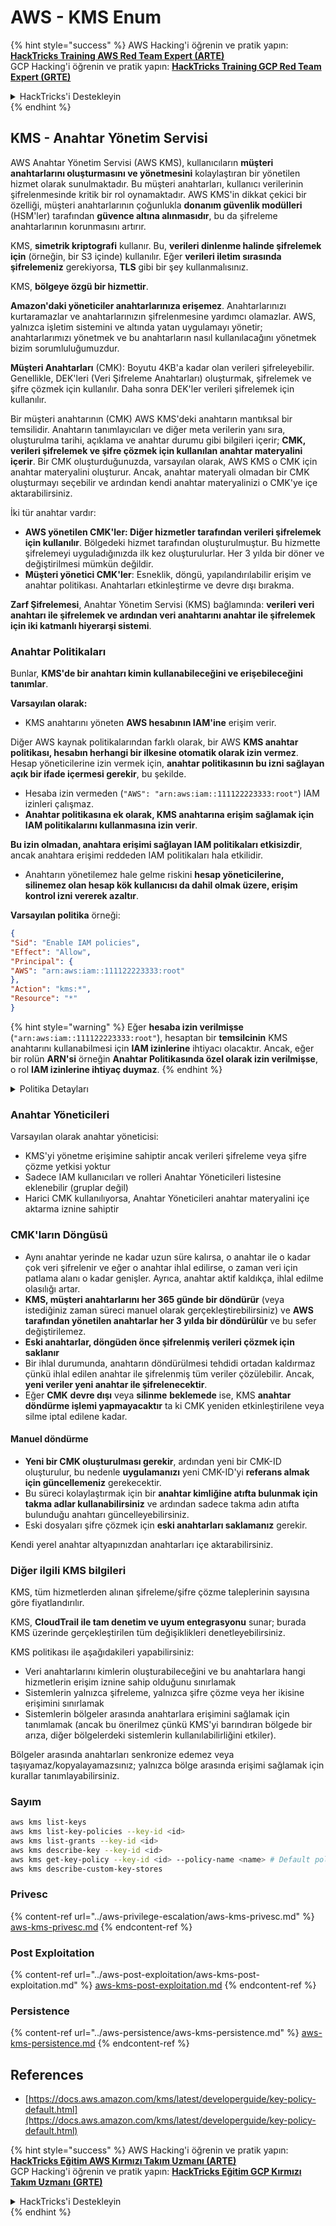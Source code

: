 # AWS - KMS Enum

{% hint style="success" %}
AWS Hacking'i öğrenin ve pratik yapın:<img src="../../../.gitbook/assets/image (1) (1) (1).png" alt="" data-size="line">[**HackTricks Training AWS Red Team Expert (ARTE)**](https://training.hacktricks.xyz/courses/arte)<img src="../../../.gitbook/assets/image (1) (1) (1).png" alt="" data-size="line">\
GCP Hacking'i öğrenin ve pratik yapın: <img src="../../../.gitbook/assets/image (2).png" alt="" data-size="line">[**HackTricks Training GCP Red Team Expert (GRTE)**<img src="../../../.gitbook/assets/image (2).png" alt="" data-size="line">](https://training.hacktricks.xyz/courses/grte)

<details>

<summary>HackTricks'i Destekleyin</summary>

* [**abonelik planlarını**](https://github.com/sponsors/carlospolop) kontrol edin!
* **Bize katılın** 💬 [**Discord grubuna**](https://discord.gg/hRep4RUj7f) veya [**telegram grubuna**](https://t.me/peass) veya **bizi** **Twitter** 🐦 [**@hacktricks\_live**](https://twitter.com/hacktricks_live)**'da takip edin.**
* **Hacking ipuçlarını paylaşın,** [**HackTricks**](https://github.com/carlospolop/hacktricks) ve [**HackTricks Cloud**](https://github.com/carlospolop/hacktricks-cloud) github reposuna PR göndererek.

</details>
{% endhint %}

## KMS - Anahtar Yönetim Servisi

AWS Anahtar Yönetim Servisi (AWS KMS), kullanıcıların **müşteri anahtarlarını oluşturmasını ve yönetmesini** kolaylaştıran bir yönetilen hizmet olarak sunulmaktadır. Bu müşteri anahtarları, kullanıcı verilerinin şifrelenmesinde kritik bir rol oynamaktadır. AWS KMS'in dikkat çekici bir özelliği, müşteri anahtarlarının çoğunlukla **donanım güvenlik modülleri** (HSM'ler) tarafından **güvence altına alınmasıdır**, bu da şifreleme anahtarlarının korunmasını artırır.

KMS, **simetrik kriptografi** kullanır. Bu, **verileri dinlenme halinde şifrelemek için** (örneğin, bir S3 içinde) kullanılır. Eğer **verileri iletim sırasında şifrelemeniz** gerekiyorsa, **TLS** gibi bir şey kullanmalısınız.

KMS, **bölgeye özgü bir hizmettir**.

**Amazon'daki yöneticiler anahtarlarınıza erişemez**. Anahtarlarınızı kurtaramazlar ve anahtarlarınızın şifrelenmesine yardımcı olamazlar. AWS, yalnızca işletim sistemini ve altında yatan uygulamayı yönetir; anahtarlarımızı yönetmek ve bu anahtarların nasıl kullanılacağını yönetmek bizim sorumluluğumuzdur.

**Müşteri Anahtarları** (CMK): Boyutu 4KB'a kadar olan verileri şifreleyebilir. Genellikle, DEK'leri (Veri Şifreleme Anahtarları) oluşturmak, şifrelemek ve şifre çözmek için kullanılır. Daha sonra DEK'ler verileri şifrelemek için kullanılır.

Bir müşteri anahtarının (CMK) AWS KMS'deki anahtarın mantıksal bir temsilidir. Anahtarın tanımlayıcıları ve diğer meta verilerin yanı sıra, oluşturulma tarihi, açıklama ve anahtar durumu gibi bilgileri içerir; **CMK, verileri şifrelemek ve şifre çözmek için kullanılan anahtar materyalini içerir**. Bir CMK oluşturduğunuzda, varsayılan olarak, AWS KMS o CMK için anahtar materyalini oluşturur. Ancak, anahtar materyali olmadan bir CMK oluşturmayı seçebilir ve ardından kendi anahtar materyalinizi o CMK'ye içe aktarabilirsiniz.

İki tür anahtar vardır:

* **AWS yönetilen CMK'ler: Diğer hizmetler tarafından verileri şifrelemek için kullanılır**. Bölgedeki hizmet tarafından oluşturulmuştur. Bu hizmette şifrelemeyi uyguladığınızda ilk kez oluşturulurlar. Her 3 yılda bir döner ve değiştirilmesi mümkün değildir.
* **Müşteri yönetici CMK'ler**: Esneklik, döngü, yapılandırılabilir erişim ve anahtar politikası. Anahtarları etkinleştirme ve devre dışı bırakma.

**Zarf Şifrelemesi**, Anahtar Yönetim Servisi (KMS) bağlamında: **verileri veri anahtarı ile şifrelemek ve ardından veri anahtarını anahtar ile şifrelemek için iki katmanlı hiyerarşi sistemi**.

### Anahtar Politikaları

Bunlar, **KMS'de bir anahtarı kimin kullanabileceğini ve erişebileceğini tanımlar**.

**Varsayılan olarak:**

*   KMS anahtarını yöneten **AWS hesabının IAM'ine** erişim verir.

Diğer AWS kaynak politikalarından farklı olarak, bir AWS **KMS anahtar politikası, hesabın herhangi bir ilkesine otomatik olarak izin vermez**. Hesap yöneticilerine izin vermek için, **anahtar politikasının bu izni sağlayan açık bir ifade içermesi gerekir**, bu şekilde.

* Hesaba izin vermeden (`"AWS": "arn:aws:iam::111122223333:root"`) IAM izinleri çalışmaz.
*   **Anahtar politikasına ek olarak, KMS anahtarına erişim sağlamak için IAM politikalarını kullanmasına izin verir**.

**Bu izin olmadan, anahtara erişimi sağlayan IAM politikaları etkisizdir**, ancak anahtara erişimi reddeden IAM politikaları hala etkilidir.
* Anahtarın yönetilemez hale gelme riskini **hesap yöneticilerine, silinemez olan hesap kök kullanıcısı da dahil olmak üzere, erişim kontrol izni vererek azaltır**.

**Varsayılan politika** örneği:
```json
{
"Sid": "Enable IAM policies",
"Effect": "Allow",
"Principal": {
"AWS": "arn:aws:iam::111122223333:root"
},
"Action": "kms:*",
"Resource": "*"
}
```
{% hint style="warning" %}
Eğer **hesaba izin verilmişse** (`"arn:aws:iam::111122223333:root"`), hesaptan bir **temsilcinin** KMS anahtarını kullanabilmesi için **IAM izinlerine** ihtiyacı olacaktır. Ancak, eğer bir rolün **ARN'si** örneğin **Anahtar Politikasında özel olarak izin verilmişse**, o rol **IAM izinlerine ihtiyaç duymaz**.
{% endhint %}

<details>

<summary>Politika Detayları</summary>

Bir politikanın özellikleri:

* JSON tabanlı belge
* Kaynak --> Etkilenen kaynaklar (yıldız "\*" olabilir)
* Eylem --> kms:Encrypt, kms:Decrypt, kms:CreateGrant ... (izinler)
* Etki --> İzin Ver / Reddet
* Temsilci --> etkilenen arn
* Koşullar (isteğe bağlı) --> izinleri vermek için koşul

İzinler:

* AWS hesabınızdaki başka bir AWS temsilcisine izinlerinizi devretmenizi sağlar. Bunları AWS KMS API'lerini kullanarak oluşturmanız gerekir. CMK tanımlayıcısı, grantee temsilcisi ve gerekli işlem seviyesi (Decrypt, Encrypt, GenerateDataKey...) belirtilebilir.
* İzin oluşturulduktan sonra bir GrantToken ve GrantID verilir.

**Erişim**:

* **anahtar politikası** aracılığıyla -- Eğer bu mevcutsa, bu **IAM politikasından önceliklidir**
* **IAM politikası** aracılığıyla
* **izinler** aracılığıyla

</details>

### Anahtar Yöneticileri

Varsayılan olarak anahtar yöneticisi:

* KMS'yi yönetme erişimine sahiptir ancak verileri şifreleme veya şifre çözme yetkisi yoktur
* Sadece IAM kullanıcıları ve rolleri Anahtar Yöneticileri listesine eklenebilir (gruplar değil)
* Harici CMK kullanılıyorsa, Anahtar Yöneticileri anahtar materyalini içe aktarma iznine sahiptir

### CMK'ların Döngüsü

* Aynı anahtar yerinde ne kadar uzun süre kalırsa, o anahtar ile o kadar çok veri şifrelenir ve eğer o anahtar ihlal edilirse, o zaman veri için patlama alanı o kadar genişler. Ayrıca, anahtar aktif kaldıkça, ihlal edilme olasılığı artar.
* **KMS, müşteri anahtarlarını her 365 günde bir döndürür** (veya istediğiniz zaman süreci manuel olarak gerçekleştirebilirsiniz) ve **AWS tarafından yönetilen anahtarlar her 3 yılda bir döndürülür** ve bu sefer değiştirilemez.
* **Eski anahtarlar, döngüden önce şifrelenmiş verileri çözmek için saklanır**
* Bir ihlal durumunda, anahtarın döndürülmesi tehdidi ortadan kaldırmaz çünkü ihlal edilen anahtar ile şifrelenmiş tüm veriler çözülebilir. Ancak, **yeni veriler yeni anahtar ile şifrelenecektir**.
* Eğer **CMK** **devre dışı** veya **silinme** **beklemede** ise, KMS **anahtar döndürme işlemi yapmayacaktır** ta ki CMK yeniden etkinleştirilene veya silme iptal edilene kadar.

#### Manuel döndürme

* **Yeni bir CMK oluşturulması gerekir**, ardından yeni bir CMK-ID oluşturulur, bu nedenle **uygulamanızı** yeni CMK-ID'yi **referans almak için güncellemeniz** gerekecektir.
* Bu süreci kolaylaştırmak için bir **anahtar kimliğine atıfta bulunmak için takma adlar kullanabilirsiniz** ve ardından sadece takma adın atıfta bulunduğu anahtarı güncelleyebilirsiniz.
* Eski dosyaları şifre çözmek için **eski anahtarları saklamanız** gerekir.

Kendi yerel anahtar altyapınızdan anahtarları içe aktarabilirsiniz.

### Diğer ilgili KMS bilgileri

KMS, tüm hizmetlerden alınan şifreleme/şifre çözme taleplerinin sayısına göre fiyatlandırılır.

KMS, **CloudTrail ile tam denetim ve uyum entegrasyonu** sunar; burada KMS üzerinde gerçekleştirilen tüm değişiklikleri denetleyebilirsiniz.

KMS politikası ile aşağıdakileri yapabilirsiniz:

* Veri anahtarlarını kimlerin oluşturabileceğini ve bu anahtarlara hangi hizmetlerin erişim iznine sahip olduğunu sınırlamak
* Sistemlerin yalnızca şifreleme, yalnızca şifre çözme veya her ikisine erişimini sınırlamak
* Sistemlerin bölgeler arasında anahtarlara erişimini sağlamak için tanımlamak (ancak bu önerilmez çünkü KMS'yi barındıran bölgede bir arıza, diğer bölgelerdeki sistemlerin kullanılabilirliğini etkiler).

Bölgeler arasında anahtarları senkronize edemez veya taşıyamaz/kopyalayamazsınız; yalnızca bölge arasında erişimi sağlamak için kurallar tanımlayabilirsiniz.

### Sayım
```bash
aws kms list-keys
aws kms list-key-policies --key-id <id>
aws kms list-grants --key-id <id>
aws kms describe-key --key-id <id>
aws kms get-key-policy --key-id <id> --policy-name <name> # Default policy name is "default"
aws kms describe-custom-key-stores
```
### Privesc

{% content-ref url="../aws-privilege-escalation/aws-kms-privesc.md" %}
[aws-kms-privesc.md](../aws-privilege-escalation/aws-kms-privesc.md)
{% endcontent-ref %}

### Post Exploitation

{% content-ref url="../aws-post-exploitation/aws-kms-post-exploitation.md" %}
[aws-kms-post-exploitation.md](../aws-post-exploitation/aws-kms-post-exploitation.md)
{% endcontent-ref %}

### Persistence

{% content-ref url="../aws-persistence/aws-kms-persistence.md" %}
[aws-kms-persistence.md](../aws-persistence/aws-kms-persistence.md)
{% endcontent-ref %}

## References

* [https://docs.aws.amazon.com/kms/latest/developerguide/key-policy-default.html](https://docs.aws.amazon.com/kms/latest/developerguide/key-policy-default.html)

{% hint style="success" %}
AWS Hacking'i öğrenin ve pratik yapın:<img src="../../../.gitbook/assets/image (1) (1) (1).png" alt="" data-size="line">[**HackTricks Eğitim AWS Kırmızı Takım Uzmanı (ARTE)**](https://training.hacktricks.xyz/courses/arte)<img src="../../../.gitbook/assets/image (1) (1) (1).png" alt="" data-size="line">\
GCP Hacking'i öğrenin ve pratik yapın: <img src="../../../.gitbook/assets/image (2).png" alt="" data-size="line">[**HackTricks Eğitim GCP Kırmızı Takım Uzmanı (GRTE)**<img src="../../../.gitbook/assets/image (2).png" alt="" data-size="line">](https://training.hacktricks.xyz/courses/grte)

<details>

<summary>HackTricks'i Destekleyin</summary>

* [**abonelik planlarını**](https://github.com/sponsors/carlospolop) kontrol edin!
* **💬 [**Discord grubuna**](https://discord.gg/hRep4RUj7f) veya [**telegram grubuna**](https://t.me/peass) katılın ya da **Twitter'da** 🐦 [**@hacktricks\_live**](https://twitter.com/hacktricks_live)**'i takip edin.**
* **Hacking ipuçlarını paylaşmak için [**HackTricks**](https://github.com/carlospolop/hacktricks) ve [**HackTricks Cloud**](https://github.com/carlospolop/hacktricks-cloud) github reposuna PR gönderin.**

</details>
{% endhint %}
